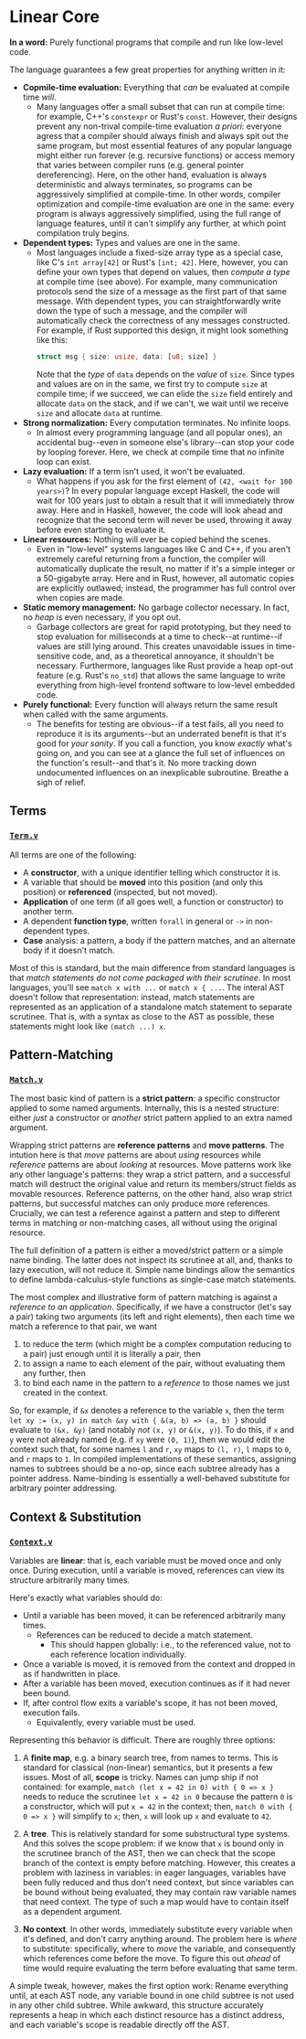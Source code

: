 # Linear Core

**In a word:** Purely functional programs that compile and run like low-level code.

The language guarantees a few great properties for anything written in it:
- **Copmile-time evaluation:** Everything that _can_ be evaluated at compile time _will_.
  - Many languages offer a small subset that can run at compile time: for example, C++'s `constexpr` or Rust's `const`.
    However, their designs prevent any non-trival compile-time evaluation _a priori_:
    everyone agress that a compiler should always finish and always spit out the same program, but
    most essential features of any popular language might either run forever (e.g. recursive functions)
    or access memory that varies between compiler runs (e.g. general pointer dereferencing).
    Here, on the other hand, evaluation is always deterministic and always terminates,
    so programs can be aggressively simplified at compile-time. In other words,
    compiler optimization and compile-time evaluation are one in the same:
    every program is always aggressively simplified, using the full range of language features,
    until it can't simplify any further, at which point compilation truly begins.
- **Dependent types:** Types and values are one in the same.
  - Most languages include a fixed-size array type as a special case, like C's `int array[42]` or Rust's `[int; 42]`.
    Here, however, you can define your own types that depend on values, then _compute a type_ at compile time (see above).
    For example, many communication protocols send the size of a message as the first part of that same message.
    With dependent types, you can straightforwardly write down the type of such a message,
    and the compiler will automatically check the correctness of any messages constructed.
    For example, if Rust supported this design, it might look something like this:
    ```rust
    struct msg { size: usize, data: [u8; size] }
    ```
    Note that the _type_ of `data` depends on the _value_ of `size`.
    Since types and values are on in the same, we first try to compute `size` at compile time;
    if we succeed, we can elide the `size` field entirely and allocate `data` on the stack,
    and if we can't, we wait until we receive `size` and allocate `data` at runtime.
- **Strong normalization:** Every computation terminates. No infinite loops.
  - In almost every programming language (and all popular ones),
    an accidental bug--even in someone else's library--can stop your code by looping forever.
    Here, we check at compile time that no infinite loop can exist.
- **Lazy evaluation:** If a term isn't used, it won't be evaluated.
  - What happens if you ask for the first element of `(42, <wait for 100 years>)`?
    In every popular language except Haskell, the code will wait for 100 years
    just to obtain a result that it will immediately throw away.
    Here and in Haskell, however, the code will look ahead and
    recognize that the second term will never be used,
    throwing it away before even starting to evaluate it.
- **Linear resources:** Nothing will ever be copied behind the scenes.
  - Even in "low-level" systems languages like C and C++,
    if you aren't extremely careful returning from a function,
    the compiler will automatically duplicate the result,
    no matter if it's a simple integer or a 50-gigabyte array.
    Here and in Rust, however, all automatic copies are explicitly outlawed;
    instead, the programmer has full control over when copies are made.
- **Static memory management:** No garbage collector necessary. In fact, no _heap_ is even necessary, if you opt out.
  - Garbage collectors are great for rapid prototyping, but
    they need to stop evaluation for milliseconds at a time to check--at runtime--if values are still lying around.
    This creates unavoidable issues in time-sensitive code,
    and, as a theoretical annoyance, it shouldn't be necessary.
    Furthermore, languages like Rust provide a heap opt-out feature (e.g. Rust's `no_std`)
    that allows the same language to write everything from high-level frontend software to low-level embedded code.
- **Purely functional:** Every function will always return the same result when called with the same arguments.
  - The benefits for testing are obvious--if a test fails, all you need to reproduce it is its arguments--but
    an underrated benefit is that it's good for _your sanity_. If you call a function, you know _exactly_ what's going on,
    and you can see at a glance the full set of influences on the function's result--and that's it.
    No more tracking down undocumented influences on an inexplicable subroutine. Breathe a sigh of relief.



## Terms

### [`Term.v`](/theories/Term.v)

All terms are one of the following:
- A **constructor**, with a unique identifier telling which constructor it is.
- A variable that should be **moved** into this position (and only this position) or **referenced** (inspected, but not moved).
- **Application** of one term (if all goes well, a function or constructor) to another term.
- A dependent **function type**, written `forall` in general or `->` in non-dependent types.
- **Case** analysis: a pattern, a body if the pattern matches, and an alternate body if it doesn't match.

Most of this is standard, but the main difference from standard languages is that
_match statements do not come packaged with their scrutinee_.
In most languages, you'll see `match x with ...` or `match x { ...`.
The interal AST doesn't follow that representation:
instead, match statements are represented as an application of a standalone match statement to separate scrutinee.
That is, with a syntax as close to the AST as possible, these statements might look like `(match ...) x`.



## Pattern-Matching

### [`Match.v`](/theories/Match.v)

The most basic kind of pattern is a **strict pattern**: a specific constructor applied to some named arguments.
Internally, this is a nested structure: either *just* a constructor or *another* strict pattern applied to an extra named argument.

Wrapping strict patterns are **reference patterns** and **move patterns**.
The intution here is that *move* patterns are about *using* resources while *reference* patterns are about *looking* at resources.
Move patterns work like any other language's patterns:
they wrap a strict pattern, and a successful match will destruct the original value and return its members/struct fields as movable resources.
Reference patterns, on the other hand, also wrap strict patterns, but successful matches can only produce more references.
Crucially, we can test a reference against a pattern and step to different terms in matching or non-matching cases, all without using the original resource.

The full definition of a pattern is either a moved/strict pattern or a simple name binding.
The latter does not inspect its scrutinee at all, and, thanks to lazy execution, will not reduce it.
Simple name bindings allow the semantics to define lambda-calculus-style functions as single-case match statements.

The most complex and illustrative form of pattern matching is against a *reference to an application*.
Specifically, if we have a constructor (let's say a pair) taking two arguments (its left and right elements),
then each time we match a reference to that pair, we want
1. to reduce the term (which might be a complex computation reducing to a pair) just enough until it is literally a pair, then
2. to assign a name to each element of the pair, without evaluating them any further, then
3. to bind each name in the pattern to a *reference* to those names we just created in the context.

So, for example, if `&x` denotes a reference to the variable `x`, then
the term `let xy := (x, y) in match &xy with { &(a, b) => (a, b) }` should evaluate to `(&x, &y)` (and notably *not* `(x, y)` or `&(x, y)`).
To do this, if `x` and `y` were not already named (e.g. if `xy` were `(0, 1)`), then we would edit the context such that,
for some names `l` and `r`, `xy` maps to `(l, r)`, `l` maps to `0`, and `r` maps to `1`.
In compiled implementations of these semantics, assigning names to subtrees should be a no-op, since each subtree already has a pointer address.
Name-binding is essentially a well-behaved substitute for arbitrary pointer addressing.



## Context & Substitution

### [`Context.v`](/theories/Context.v)

Variables are **linear**: that is, each variable must be moved once and only once.
During execution, until a variable is moved, references can view its structure arbitrarily many times.

Here's exactly what variables should do:
- Until a variable has been moved, it can be referenced arbitrarily many times.
  - References can be reduced to decide a match statement.
    - This should happen globally: i.e., to the referenced value, not to each reference location individually.
- Once a variable is moved, it is removed from the context and dropped in as if handwritten in place.
- After a variable has been moved, execution continues as if it had never been bound.
- If, after control flow exits a variable's scope, it has not been moved, execution fails.
  - Equivalently, every variable must be used.

Representing this behavior is difficult. There are roughly three options:

1. A **finite map**, e.g. a binary search tree, from names to terms. This is standard for classical (non-linear) semantics, but it presents a few issues.
   Most of all, **scope** is tricky. Names can jump ship if not contained:
   for example, `match (let x = 42 in 0) with { 0 => x }` needs to reduce the scrutinee `let x = 42 in 0` because the pattern `0` is a constructor,
   which will put `x = 42` in the context; then, `match 0 with { 0 => x }` will simplify to `x`; then, `x` will look up `x` and evaluate to `42`.

2. A **tree**. This is relatively standard for some substructural type systems. And this solves the scope problem:
   if we know that `x` is bound only in the scrutinee branch of the AST, then we can check that the scope branch of the context is empty before matching.
   However, this creates a problem with laziness in variables: in eager languages, variables have been fully reduced and thus don't need context,
   but since variables can be bound without being evaluated, they may contain raw variable names that need context.
   The type of such a map would have to contain itself as a dependent argument.

3. **No context**. In other words, immediately substitute every variable when it's defined, and don't carry anything around.
   The problem here is *where* to substitute: specifically, where to *move* the variable, and consequently which references come before the move.
   To figure this out *ahead* of time would require evaluating the term before evaluating that same term.

A simple tweak, however, makes the first option work:
Rename everything until, at each AST node, any variable bound in one child subtree is not used in any other child subtree.
While awkward, this structure accurately represents a heap in which each distinct resource has a distinct address,
and each variable's scope is readable directly off the AST.
